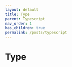 ```yaml
---
layout: default
title: Type
parent: Typescript
nav_order: 1
has_children: true
permalink: /posts/typescript
---
```

# Type
